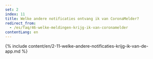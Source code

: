 ```yaml
---
set: 2
index: 11
title: Welke andere notificaties ontvang ik van CoronaMelder? 
redirect_from: 
  - /es/faq/46-welke-meldingen-krijg-ik-van-coronamelder
contentLang: en
---
```

{% include content/en/2-11-welke-andere-notificaties-krijg-ik-van-de-app.md %}
